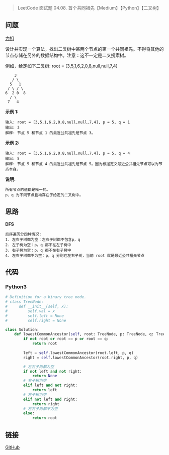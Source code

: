 > LeetCode 面试题 04.08. 首个共同祖先【Medium】【Python】【二叉树】

## 问题

[力扣](https://leetcode-cn.com/problems/first-common-ancestor-lcci/)

设计并实现一个算法，找出二叉树中某两个节点的第一个共同祖先。不得将其他的节点存储在另外的数据结构中。注意：这不一定是二叉搜索树。

例如，给定如下二叉树: root = [3,5,1,6,2,0,8,null,null,7,4]

    	3
       / \
      5   1
     / \ / \
    6  2 0  8
      / \
     7   4
**示例 1:**

```
输入: root = [3,5,1,6,2,0,8,null,null,7,4], p = 5, q = 1
输出: 3
解释: 节点 5 和节点 1 的最近公共祖先是节点 3。
```

**示例 2:**

```
输入: root = [3,5,1,6,2,0,8,null,null,7,4], p = 5, q = 4
输出: 5
解释: 节点 5 和节点 4 的最近公共祖先是节点 5。因为根据定义最近公共祖先节点可以为节点本身。
```

**说明:**

```
所有节点的值都是唯一的。
p、q 为不同节点且均存在于给定的二叉树中。
```

## 思路

**DFS**

```
后序遍历分四种情况：
1. 左右子树都为空：左右子树都不包含p，q
2. 左子树为空：p，q 都不在左子树中
3. 右子树为空：p，q 都不在右子树中
4. 左右子树都不为空：p，q 分别在左右子树，当前 root 就是最近公共祖先节点
```

## 代码

### Python3

```python
# Definition for a binary tree node.
# class TreeNode:
#     def __init__(self, x):
#         self.val = x
#         self.left = None
#         self.right = None

class Solution:
    def lowestCommonAncestor(self, root: TreeNode, p: TreeNode, q: TreeNode) -> TreeNode:
        if not root or root == p or root == q:
            return root
            
        left = self.lowestCommonAncestor(root.left, p, q)
        right = self.lowestCommonAncestor(root.right, p, q)

        # 左右子树都为空
        if not left and not right:
            return None
        # 右子树为空
        elif left and not right:
            return left
        # 左子树为空
        elif not left and right:
            return right
        # 左右子树都不为空
        else:
            return root
```

## 链接

[GitHub](https://github.com/Wonz5130/LeetCode-Solutions/tree/master/solutions/Interview-04.08-First-Common-Ancestor-LCCI)